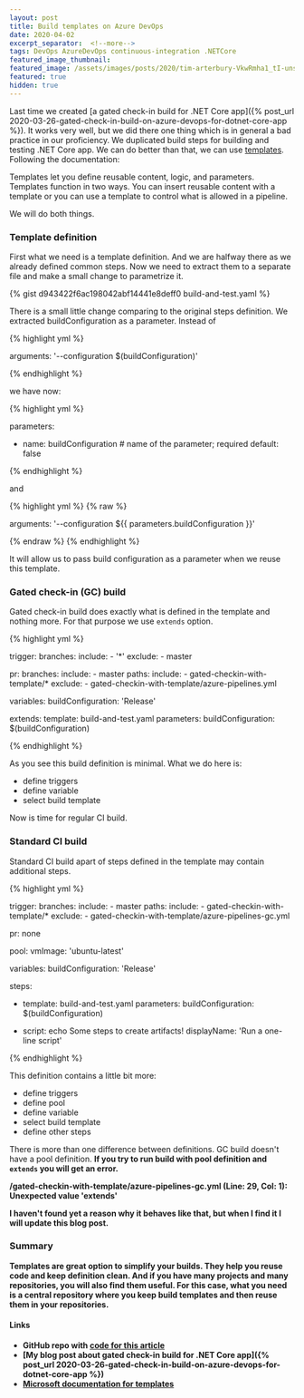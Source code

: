 ```yaml
---
layout: post
title: Build templates on Azure DevOps
date: 2020-04-02
excerpt_separator:  <!--more-->
tags: DevOps AzureDevOps continuous-integration .NETCore
featured_image_thumbnail:
featured_image: /assets/images/posts/2020/tim-arterbury-VkwRmha1_tI-unsplash.jpg
featured: true
hidden: true
---
```


Last time we created [a gated check-in build for .NET Core app]({% post_url 2020-03-26-gated-check-in-build-on-azure-devops-for-dotnet-core-app %}). It works very well, but we did there one thing which is in general a bad practice in our proficiency. We duplicated build steps for building and testing .NET Core app. We can do better than that, we can use [templates](https://docs.microsoft.com/en-us/azure/devops/pipelines/process/templates?view=azure-devops). Following the documentation:

<div class="note-box">
  <p>
    Templates let you define reusable content, logic, and parameters. Templates function in two ways. You can insert reusable content with a template or you can use a template to control what is allowed in a pipeline.
  </p>
</div>

We will do both things.
<!--more-->

### Template definition

First what we need is a template definition. And we are halfway there as we already defined common steps. Now we need to extract them to a separate file and make a small change to parametrize it.

{% gist d943422f6ac198042abf14441e8deff0 build-and-test.yaml %}

There is a small little change comparing to the original steps definition. We extracted buildConfiguration as a parameter. Instead of

{% highlight yml %}

arguments: '--configuration $(buildConfiguration)'

{% endhighlight %}

we have now:


{% highlight yml %}

parameters:
- name: buildConfiguration # name of the parameter; required
  default: false

{% endhighlight %}

and 

{% highlight yml %}
{% raw %}

arguments: '--configuration ${{ parameters.buildConfiguration }}'

{% endraw %}
{% endhighlight %}

It will allow us to pass build configuration as a parameter when we reuse this template.

### Gated check-in (GC) build

Gated check-in build does exactly what is defined in the template and nothing more. For that purpose we use `extends` option.

{% highlight yml %}

trigger:
  branches:
    include:
    - '*'
    exclude:
    - master

pr:
  branches:
    include:
    - master
  paths:
    include:
    - gated-checkin-with-template/*
    exclude:
    - gated-checkin-with-template/azure-pipelines.yml

variables:
  buildConfiguration: 'Release'

extends:
  template: build-and-test.yaml
  parameters:
      buildConfiguration: $(buildConfiguration)

{% endhighlight %}

As you see this build definition is minimal. What we do here is:

- define triggers
- define variable
- select build template


Now is time for regular CI build.

### Standard CI build

Standard CI build apart of steps defined in the template may contain additional steps.

{% highlight yml %}

trigger:
  branches:
    include:
    - master
  paths:
    include:
    - gated-checkin-with-template/*
    exclude:
    - gated-checkin-with-template/azure-pipelines-gc.yml

pr: none

pool:
  vmImage: 'ubuntu-latest'

variables:
  buildConfiguration: 'Release'

steps:

- template: build-and-test.yaml
  parameters:
      buildConfiguration: $(buildConfiguration)

- script: echo Some steps to create artifacts!
  displayName: 'Run a one-line script'

{% endhighlight %}

This definition contains a little bit more:

- define triggers
- define pool
- define variable
- select build template
- define other steps

There is more than one difference between definitions. GC build doesn't have a pool definition. <strong>If you try to run build with pool definition and `extends` you will get an error.<strong>

<div class="message">
  /gated-checkin-with-template/azure-pipelines-gc.yml (Line: 29, Col: 1): Unexpected value 'extends'
</div>

I haven't found yet a reason why it behaves like that, but when I find it I will update this blog post.

### Summary

Templates are great option to simplify your builds. They help you reuse code and keep definition clean. And if you have many projects and many repositories, you will also find them useful. For this case, what you need is a central repository where you keep build templates and then reuse them in your repositories.

#### Links

- GitHub repo with [code for this article](https://github.com/kmadof/devops-manual/tree/master/gated-checkin-with-template)
- [My blog post about gated check-in build for .NET Core app]({% post_url 2020-03-26-gated-check-in-build-on-azure-devops-for-dotnet-core-app %})
- [Microsoft documentation for templates](https://docs.microsoft.com/en-us/azure/devops/pipelines/process/templates?view=azure-devops)